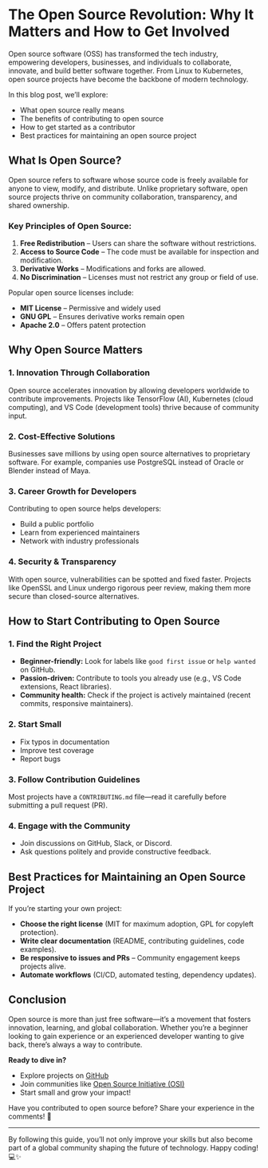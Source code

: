 # The Open Source Revolution: Why It Matters and How to Get Involved  

Open source software (OSS) has transformed the tech industry, empowering developers, businesses, and individuals to collaborate, innovate, and build better software together. From Linux to Kubernetes, open source projects have become the backbone of modern technology.  

In this blog post, we’ll explore:  
- What open source really means  
- The benefits of contributing to open source  
- How to get started as a contributor  
- Best practices for maintaining an open source project  

## What Is Open Source?  

Open source refers to software whose source code is freely available for anyone to view, modify, and distribute. Unlike proprietary software, open source projects thrive on community collaboration, transparency, and shared ownership.  

### Key Principles of Open Source:  
1. **Free Redistribution** – Users can share the software without restrictions.  
2. **Access to Source Code** – The code must be available for inspection and modification.  
3. **Derivative Works** – Modifications and forks are allowed.  
4. **No Discrimination** – Licenses must not restrict any group or field of use.  

Popular open source licenses include:  
- **MIT License** – Permissive and widely used  
- **GNU GPL** – Ensures derivative works remain open  
- **Apache 2.0** – Offers patent protection  

## Why Open Source Matters  

### 1. **Innovation Through Collaboration**  
Open source accelerates innovation by allowing developers worldwide to contribute improvements. Projects like TensorFlow (AI), Kubernetes (cloud computing), and VS Code (development tools) thrive because of community input.  

### 2. **Cost-Effective Solutions**  
Businesses save millions by using open source alternatives to proprietary software. For example, companies use PostgreSQL instead of Oracle or Blender instead of Maya.  

### 3. **Career Growth for Developers**  
Contributing to open source helps developers:  
- Build a public portfolio  
- Learn from experienced maintainers  
- Network with industry professionals  

### 4. **Security & Transparency**  
With open source, vulnerabilities can be spotted and fixed faster. Projects like OpenSSL and Linux undergo rigorous peer review, making them more secure than closed-source alternatives.  

## How to Start Contributing to Open Source  

### 1. **Find the Right Project**  
- **Beginner-friendly:** Look for labels like `good first issue` or `help wanted` on GitHub.  
- **Passion-driven:** Contribute to tools you already use (e.g., VS Code extensions, React libraries).  
- **Community health:** Check if the project is actively maintained (recent commits, responsive maintainers).  

### 2. **Start Small**  
- Fix typos in documentation  
- Improve test coverage  
- Report bugs  

### 3. **Follow Contribution Guidelines**  
Most projects have a `CONTRIBUTING.md` file—read it carefully before submitting a pull request (PR).  

### 4. **Engage with the Community**  
- Join discussions on GitHub, Slack, or Discord.  
- Ask questions politely and provide constructive feedback.  

## Best Practices for Maintaining an Open Source Project  

If you’re starting your own project:  
- **Choose the right license** (MIT for maximum adoption, GPL for copyleft protection).  
- **Write clear documentation** (README, contributing guidelines, code examples).  
- **Be responsive to issues and PRs** – Community engagement keeps projects alive.  
- **Automate workflows** (CI/CD, automated testing, dependency updates).  

## Conclusion  

Open source is more than just free software—it’s a movement that fosters innovation, learning, and global collaboration. Whether you’re a beginner looking to gain experience or an experienced developer wanting to give back, there’s always a way to contribute.  

**Ready to dive in?**  
- Explore projects on [GitHub](https://github.com/explore)  
- Join communities like [Open Source Initiative (OSI)](https://opensource.org/)  
- Start small and grow your impact!  

Have you contributed to open source before? Share your experience in the comments! 🚀  

---  
By following this guide, you’ll not only improve your skills but also become part of a global community shaping the future of technology. Happy coding! 💻✨